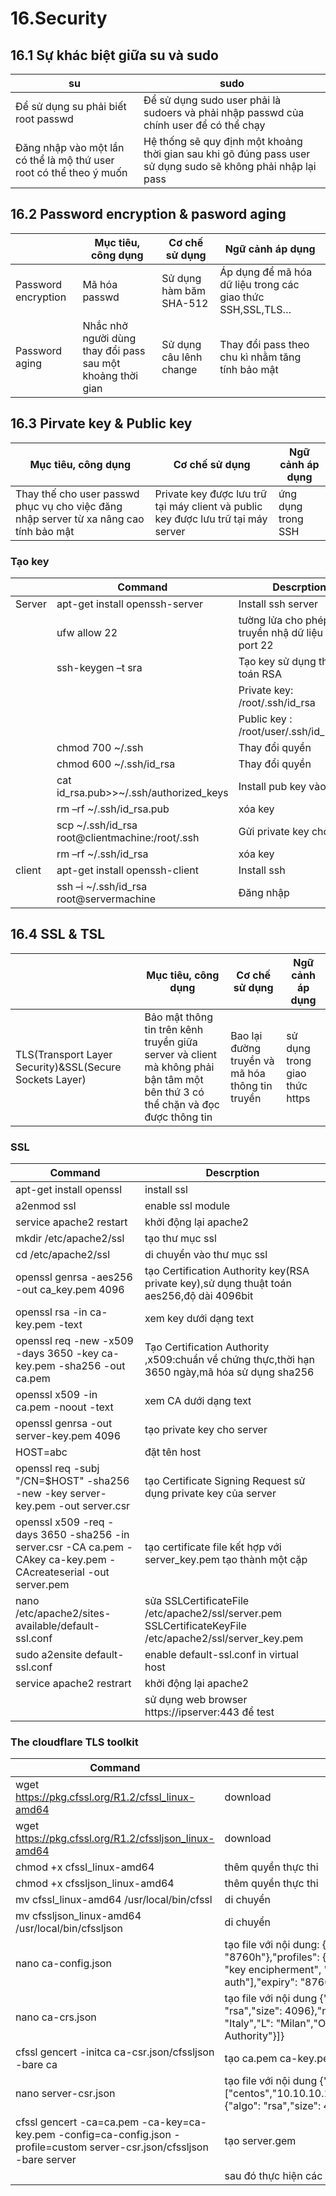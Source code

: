 # 16.Security
## 16.1 Sự khác biệt giữa su và sudo
|su|sudo|
|--|----|
|Để sử dụng su phải biết root passwd|	Để sử dụng sudo user phải là sudoers và phải nhập passwd của chính user để có thể chạy|
|Đăng nhập vào một lần có thể là mộ thứ user root có thể theo ý muốn|	Hệ thống sẽ quy định một khoảng thời gian sau khi gõ đúng pass user sử dụng sudo sẽ không phải nhập lại pass|
## 16.2 Password encryption & pasword aging
| |Mục tiêu, công dụng|Cơ chế sử dụng|Ngữ cảnh áp dụng|
|-|-------------------|--------------|----------------|
|Password encryption|	Mã hóa passwd|	Sử dụng hàm băm SHA-512|Áp dụng để mã hóa dữ liệu trong các giao thức SSH,SSL,TLS…|
|Password aging|	Nhắc nhở người dùng thay đổi pass sau một khoảng thời gian|	Sử dụng câu lênh change |Thay đổi pass theo chu kì nhằm tăng tính bảo mật	|

## 16.3 Pirvate key & Public key 
|Mục tiêu, công dụng|Cơ chế sử dụng|Ngữ cảnh áp dụng|
|-------------------|--------------|----------------|
|	Thay thế cho user passwd phục vụ cho việc đăng nhập server từ xa nâng cao tính bảo mật|Private key được lưu trữ tại máy client và public key được lưu trữ tại máy server|ứng dụng trong SSH|
### Tạo key
|  |Command | Descrption |
|--|--------|------------|
|Server|apt-get install openssh-server| Install ssh server|
||ufw allow 22| tường lửa cho phép truyền nhậ dữ liệu qua port 22|
||ssh-keygen –t sra|Tạo key sử dụng thuật toán RSA |
|||Private key:  /root/.ssh/id_rsa|
|||Public key : /root/user/.ssh/id_rsa.pub|
||chmod 700 ~/.ssh|Thay đổi quyền|
||chmod 600 ~/.ssh/id_rsa|	Thay đổi quyền| 
||cat id_rsa.pub>>~/.ssh/authorized_keys|Install pub key vào list|
||rm –rf ~/.ssh/id_rsa.pub|	xóa key|  
||scp ~/.ssh/id_rsa root@clientmachine:/root/.ssh|Gửi private key cho client|
||rm –rf ~/.ssh/id_rsa|	xóa key|
|client|apt-get install openssh-client	|Install ssh|
||ssh –i  ~/.ssh/id_rsa root@servermachine|	Đăng nhập |
## 16.4 SSL & TSL
| |Mục tiêu, công dụng|Cơ chế sử dụng|Ngữ cảnh áp dụng|
|-|-------------------|--------------|----------------|
|TLS(Transport Layer Security)&SSL(Secure Sockets Layer)|Bảo mật thông tin trên kênh truyền giữa server và client mà không phải bận tâm một bên thứ 3 có thể chặn và đọc được thông tin|Bao lại đường truyền và mã hóa thông tin truyền|sử dụng trong giao thức https|
### SSL
|Command | Descrption |
|--------|------------|
|apt-get install openssl|install ssl|
|a2enmod ssl|enable ssl module|
|service apache2 restart|khởi động lại apache2|
|mkdir /etc/apache2/ssl|tạo thư mục ssl|
|cd /etc/apache2/ssl|di chuyển vào thư mục ssl|
|openssl genrsa -aes256 -out ca_key.pem 4096|tạo Certification Authority key(RSA private key),sử dụng thuật toán aes256,độ dài 4096bit|
|openssl rsa -in ca-key.pem -text|xem key dưới dạng text|
|openssl req -new -x509 -days 3650 -key ca-key.pem -sha256 -out ca.pem|Tạo Certification Authority ,x509:chuẩn về chứng thực,thời hạn 3650 ngày,mã hóa sử dụng sha256|
|openssl x509 -in ca.pem -noout -text|xem CA dưới dạng text |
|openssl genrsa -out server-key.pem 4096|tạo private key cho server|
|HOST=abc|đặt tên host|
|openssl req -subj "/CN=$HOST" -sha256 -new -key server-key.pem -out server.csr|tạo Certificate Signing Request sử dụng private key của server|
|openssl x509 -req -days 3650 -sha256 -in server.csr -CA ca.pem -CAkey ca-key.pem -CAcreateserial -out server.pem|tạo certificate file kết hợp với server_key.pem tạo thành một cặp|
|nano /etc/apache2/sites-available/default-ssl.conf|sửa SSLCertificateFile /etc/apache2/ssl/server.pem SSLCertificateKeyFile /etc/apache2/ssl/server_key.pem|
|sudo a2ensite default-ssl.conf|enable default-ssl.conf in virtual host|
|service apache2 restrart|khởi động lại apache2|
||sử dụng web browser https://ipserver:443 để test|
### The cloudflare TLS toolkit
|Command | Descrption |
|--------|------------|
|wget https://pkg.cfssl.org/R1.2/cfssl_linux-amd64|download|
|wget https://pkg.cfssl.org/R1.2/cfssljson_linux-amd64|download|
|chmod +x cfssl_linux-amd64|thêm quyền thực thi|
|chmod +x cfssljson_linux-amd64|thêm quyền thực thi|
|mv cfssl_linux-amd64 /usr/local/bin/cfssl|di chuyển|
|mv cfssljson_linux-amd64 /usr/local/bin/cfssljson|di chuyển|
|nano ca-config.json|tạo file với nội dung: {"signing": {"default": {"expiry": "8760h"},"profiles": {"custom": {"usages": ["signing", "key encipherment", "server auth", "client auth"],"expiry": "8760h"}}}}|
|nano ca-crs.json|tạo file với nội dung {"CN": "NoverIT","key": {"algo": "rsa","size": 4096},"names": [{"C": "IT","ST": "Italy","L": "Milan","O": "My Own Certification Authority"}]}|
|cfssl gencert -initca ca-csr.json/cfssljson -bare ca|tạo ca.pem ca-key.pem|
|nano server-csr.json|tạo file với nội dung {"CN": "docker-engine","hosts": ["centos","10.10.10.1","127.0.0.1","localhost"],"key": {"algo": "rsa","size": 4096}}|
|cfssl gencert -ca=ca.pem -ca-key=ca-key.pem -config=ca-config.json -profile=custom server-csr.json/cfssljson -bare server|tạo server.gem|
||sau đó thực hiện các bước như khi sử dụng ssl|
